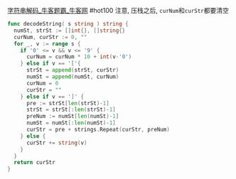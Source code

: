 [字符串解码_牛客题霸_牛客网](https://www.nowcoder.com/practice/4e008fd863bb4681b54fb438bb859b92?tpId=196&tqId=39380&rp=1&sourceUrl=%2Fexam%2Foj%3Fpage%3D1%26pageSize%3D50%26search%3D%25E7%25A5%2596%25E5%2585%2588%26tab%3D%25E7%25AE%2597%25E6%25B3%2595%25E7%25AC%2594%25E9%259D%25A2%25E8%25AF%2595%25E7%25AF%2587%26topicId%3D196&difficulty=undefined&judgeStatus=undefined&tags=&title=%E8%A7%A3%E7%A0%81)
#hot100 
注意, 压栈之后, `curNum`和`curStr`都要清空
```go
func decodeString( s string ) string {
  numSt, strSt := []int{}, []string{}
  curNum, curStr := 0, ""
  for _, v := range s {
    if '0' <= v && v <= '9' {
      curNum = curNum * 10 + int(v-'0')
    } else if v == '['{
      strSt = append(strSt, curStr)
      numSt = append(numSt, curNum)
      curNum = 0
      curStr = ""
    } else if v == ']' {
      pre := strSt[len(strSt)-1]
      strSt = strSt[:len(strSt)-1]
      preNum := numSt[len(numSt)-1]
      numSt = numSt[:len(numSt)-1]
      curStr = pre + strings.Repeat(curStr, preNum)
    } else {
      curStr += string(v)
    }
  }
  return curStr
}
```